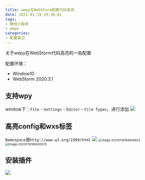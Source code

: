 ```yaml
---
title: wepy在WebStorm配置代码高亮
date: 2021-01-19 19:30:01
tags:
- 微信小程序
- wepy
categories:
- 配置笔记
---
```

关于wepy在WebStorm代码高亮的一些配置
<!--more-->
配置环境：
- Window10
- WebStorm 2020.3.1

## 支持wpy
window下：`File` - `Settings` - `Editor` - `File Types`，进行添加
![](https://image.hihia.top/Screenshot/20210119193818.png)

## 高亮config和wxs标签
`Namespace`用`http://www.w3.org/1999/html`
![](https://image.hihia.top/Screenshot/20210119194725.png)
<img src="https://image.hihia.top/Screenshot/20210119194906.png" alt="image-20210119194906933" style="zoom: 67%;" />
<img src="https://image.hihia.top/Screenshot/20210119195000.png" alt="image-20210119195000575" style="zoom:67%;" />

## 安装插件
![](https://image.hihia.top/Screenshot/20210119210140.png)

<!-- ## 配置支持rpx
添加custom
![](https://image.hihia.top/Screenshot/20210119195140.png)
![](https://image.hihia.top/Screenshot/20210119195227.png)

Program: `sed`

Arguments（macOS）: `-i "" s/"\ rpx"/rpx/g $FilePath$`

Arguments（Windows）: `-i s/"\ rpx"/rpx/g $FilePath$`

Output paths to refresh: `$FilePath$`

> macOS有自带sed，Windows没有sed，可以在这下载[sed-windows](https://github.com/mbuilov/sed-windows)，如果有安装Git的话，可以直接用Git目录下的sed，一般在/Git/usr/bin目录下 -->